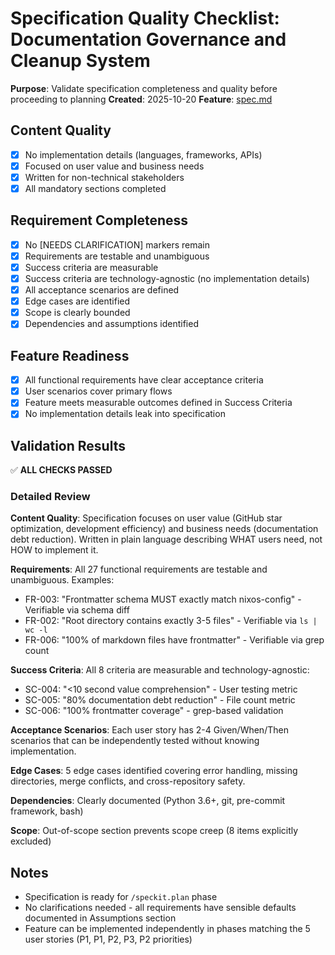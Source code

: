 # Specification Quality Checklist: Documentation Governance and Cleanup System

**Purpose**: Validate specification completeness and quality before proceeding to planning
**Created**: 2025-10-20
**Feature**: [spec.md](../spec.md)

## Content Quality

- [x] No implementation details (languages, frameworks, APIs)
- [x] Focused on user value and business needs
- [x] Written for non-technical stakeholders
- [x] All mandatory sections completed

## Requirement Completeness

- [x] No [NEEDS CLARIFICATION] markers remain
- [x] Requirements are testable and unambiguous
- [x] Success criteria are measurable
- [x] Success criteria are technology-agnostic (no implementation details)
- [x] All acceptance scenarios are defined
- [x] Edge cases are identified
- [x] Scope is clearly bounded
- [x] Dependencies and assumptions identified

## Feature Readiness

- [x] All functional requirements have clear acceptance criteria
- [x] User scenarios cover primary flows
- [x] Feature meets measurable outcomes defined in Success Criteria
- [x] No implementation details leak into specification

## Validation Results

✅ **ALL CHECKS PASSED**

### Detailed Review

**Content Quality**: Specification focuses on user value (GitHub star optimization, development efficiency) and business needs (documentation debt reduction). Written in plain language describing WHAT users need, not HOW to implement it.

**Requirements**: All 27 functional requirements are testable and unambiguous. Examples:
- FR-003: "Frontmatter schema MUST exactly match nixos-config" - Verifiable via schema diff
- FR-002: "Root directory contains exactly 3-5 files" - Verifiable via `ls | wc -l`
- FR-006: "100% of markdown files have frontmatter" - Verifiable via grep count

**Success Criteria**: All 8 criteria are measurable and technology-agnostic:
- SC-004: "<10 second value comprehension" - User testing metric
- SC-005: "80% documentation debt reduction" - File count metric
- SC-006: "100% frontmatter coverage" - grep-based validation

**Acceptance Scenarios**: Each user story has 2-4 Given/When/Then scenarios that can be independently tested without knowing implementation.

**Edge Cases**: 5 edge cases identified covering error handling, missing directories, merge conflicts, and cross-repository safety.

**Dependencies**: Clearly documented (Python 3.6+, git, pre-commit framework, bash)

**Scope**: Out-of-scope section prevents scope creep (8 items explicitly excluded)

## Notes

- Specification is ready for `/speckit.plan` phase
- No clarifications needed - all requirements have sensible defaults documented in Assumptions section
- Feature can be implemented independently in phases matching the 5 user stories (P1, P1, P2, P3, P2 priorities)
